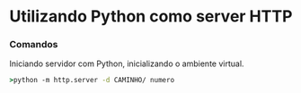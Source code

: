 # Utilizando Python como server HTTP
### Comandos
Iniciando servidor com Python, inicializando o ambiente virtual.
```cmd
>python -m http.server -d CAMINHO/ numero
```